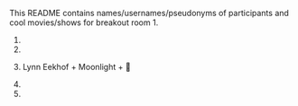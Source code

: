 This README contains names/usernames/pseudonyms of participants and cool movies/shows for breakout room 1.

1.
2.
3. Lynn Eekhof + Moonlight + 🌚


4.
5.
